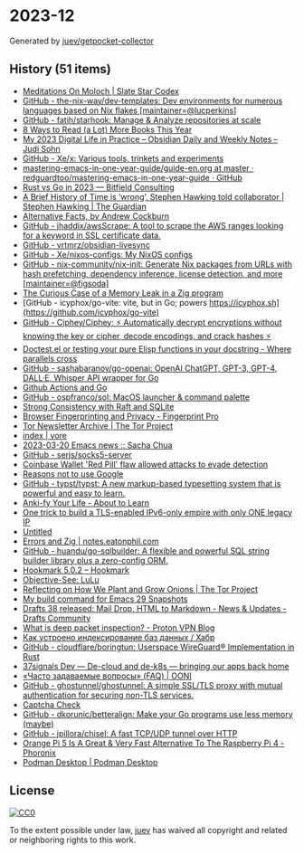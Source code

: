 # 2023-12

Generated by [juev/getpocket-collector](https://github.com/juev/getpocket-collector)

## History (51 items)

- [Meditations On Moloch | Slate Star Codex](https://slatestarcodex.com/2014/07/30/meditations-on-moloch/)
- [GitHub - the-nix-way/dev-templates: Dev environments for numerous languages based on Nix flakes [maintainer=@lucperkins]](https://github.com/the-nix-way/dev-templates)
- [GitHub - fatih/starhook: Manage & Analyze repositories at scale](https://github.com/fatih/starhook)
- [8 Ways to Read (a Lot) More Books This Year](https://hbr.org/2017/02/8-ways-to-read-a-lot-more-books-this-year)
- [My 2023 Digital Life in Practice – Obsidian Daily and Weekly Notes – Judi Sohn](https://judisohn.com/2023/03/19/my-2023-digital-life-in-practice-obsidian-daily-and-weekly-notes/)
- [GitHub - Xe/x: Various tools, trinkets and experiments](https://github.com/Xe/x)
- [mastering-emacs-in-one-year-guide/guide-en.org at master · redguardtoo/mastering-emacs-in-one-year-guide · GitHub](https://github.com/redguardtoo/mastering-emacs-in-one-year-guide/blob/master/guide-en.org)
- [Rust vs Go in 2023 — Bitfield Consulting](https://bitfieldconsulting.com/golang/rust-vs-go)
- [A Brief History of Time is ‘wrong’, Stephen Hawking told collaborator | Stephen Hawking | The Guardian](https://www.theguardian.com/science/2023/mar/19/stephen-hawking-told-me-ive-changed-my-mind-my-book-is-wrong)
- [Alternative Facts, by Andrew Cockburn](https://harpers.org/archive/2023/03/alternative-facts-how-the-media-failed-julian-assange/)
- [GitHub - jhaddix/awsScrape: A tool to scrape the AWS ranges looking for a keyword in SSL certificate data.](https://github.com/jhaddix/awsScrape)
- [GitHub - vrtmrz/obsidian-livesync](https://github.com/vrtmrz/obsidian-livesync)
- [GitHub - Xe/nixos-configs: My NixOS configs](https://github.com/Xe/nixos-configs)
- [GitHub - nix-community/nix-init: Generate Nix packages from URLs with hash prefetching, dependency inference, license detection, and more [maintainer=@figsoda]](https://github.com/nix-community/nix-init)
- [The Curious Case of a Memory Leak in a Zig program](https://iamkroot.github.io/blog/zig-memleak)
- [GitHub - icyphox/go-vite: vite, but in Go; powers https://icyphox.sh](https://github.com/icyphox/go-vite)
- [GitHub - Ciphey/Ciphey: ⚡ Automatically decrypt encryptions without knowing the key or cipher, decode encodings, and crack hashes ⚡](https://github.com/Ciphey/Ciphey)
- [Doctest.el or testing your pure Elisp functions in your docstring - Where parallels cross](https://ag91.github.io/blog/2023/03/20/doctestel-or-testing-your-pure-elisp-functions-in-your-docstring/)
- [GitHub - sashabaranov/go-openai: OpenAI ChatGPT, GPT-3, GPT-4, DALL·E, Whisper API wrapper for Go](https://github.com/sashabaranov/go-openai)
- [Github Actions and Go](https://olegk.dev/github-actions-and-go)
- [GitHub - ospfranco/sol: MacOS launcher & command palette](https://github.com/ospfranco/sol)
- [Strong Consistency with Raft and SQLite](https://blog.sqlitecloud.io/strong-consistency-with-raft-and-sqlite)
- [Browser Fingerprinting and Privacy - Fingerprint Pro](https://fingerprint.com/blog/browser-fingerprinting-privacy/)
- [Tor Newsletter Archive | The Tor Project](https://newsletter.torproject.org)
- [index | vore](https://vore.website)
- [2023-03-20 Emacs news :: Sacha Chua](https://sachachua.com/blog/2023/03/2023-03-20-emacs-news/)
- [GitHub - serjs/socks5-server](https://github.com/serjs/socks5-server)
- [Coinbase Wallet 'Red Pill' flaw allowed attacks to evade detection](https://www.bleepingcomputer.com/news/security/coinbase-wallet-red-pill-flaw-allowed-attacks-to-evade-detection/)
- [Reasons not to use Google](https://stallman.org/google.html)
- [GitHub - typst/typst: A new markup-based typesetting system that is powerful and easy to learn.](https://github.com/typst/typst)
- [Anki-fy Your Life - About to Learn](https://abouttolearn.substack.com/p/anki-fy-your-life)
- [One trick to build a TLS-enabled IPv6-only empire with only ONE legacy IP](https://ryan.lahfa.xyz/en/one-trick-to-build-a-tls-enabled-ipv6-only-empire-with-only-one-legacy-ip.html)
- [Untitled](https://andrew-quinn.me/fzf)
- [Errors and Zig | notes.eatonphil.com](https://notes.eatonphil.com/errors-and-zig.html)
- [GitHub - huandu/go-sqlbuilder: A flexible and powerful SQL string builder library plus a zero-config ORM.](https://github.com/huandu/go-sqlbuilder)
- [Hookmark 5.0.2 – Hookmark](https://hookproductivity.com/release-notes/hookmark-5-0-2)
- [Objective-See: LuLu](https://objective-see.org/products/lulu.html)
- [Reflecting on How We Plant and Grow Onions | The Tor Project](https://blog.torproject.org/how-we-plant-and-grow-new-onions/)
- [My build command for Emacs 29 Snapshots](https://corwin.bru.st/2023-03-21-my-build-command-for-emacs-29-snapshots/)
- [Drafts 38 released: Mail Drop, HTML to Markdown - News & Updates - Drafts Community](https://forums.getdrafts.com/t/drafts-38-released-mail-drop-html-to-markdown/14101)
- [What is deep packet inspection? - Proton VPN Blog](https://protonvpn.com/blog/deep-packet-inspection/)
- [Как устроено индексирование баз данных / Хабр](https://habr.com/ru/companies/ruvds/articles/724066/)
- [GitHub - cloudflare/boringtun: Userspace WireGuard® Implementation in Rust](https://github.com/cloudflare/boringtun)
- [37signals Dev — De-cloud and de-k8s — bringing our apps back home](https://dev.37signals.com/bringing-our-apps-back-home/)
- [«Часто задаваемые вопросы» (FAQ) | OONI](https://ooni.org/ru/support/faq)
- [GitHub - ghostunnel/ghostunnel: A simple SSL/TLS proxy with mutual authentication for securing non-TLS services.](https://github.com/ghostunnel/ghostunnel)
- [Captcha Check](https://www.dreamwidth.org/captcha)
- [GitHub - dkorunic/betteralign: Make your Go programs use less memory (maybe)](https://github.com/dkorunic/betteralign)
- [GitHub - jpillora/chisel: A fast TCP/UDP tunnel over HTTP](https://github.com/jpillora/chisel)
- [Orange Pi 5 Is A Great & Very Fast Alternative To The Raspberry Pi 4 - Phoronix](https://www.phoronix.com/review/orange-pi-5)
- [Podman Desktop | Podman Desktop](https://podman-desktop.io/downloads)

## License

[![CC0](https://mirrors.creativecommons.org/presskit/buttons/88x31/svg/cc-zero.svg)](https://creativecommons.org/publicdomain/zero/1.0/)

To the extent possible under law, [juev](https://github.com/juev) has waived all copyright and related or neighboring rights to this work.
